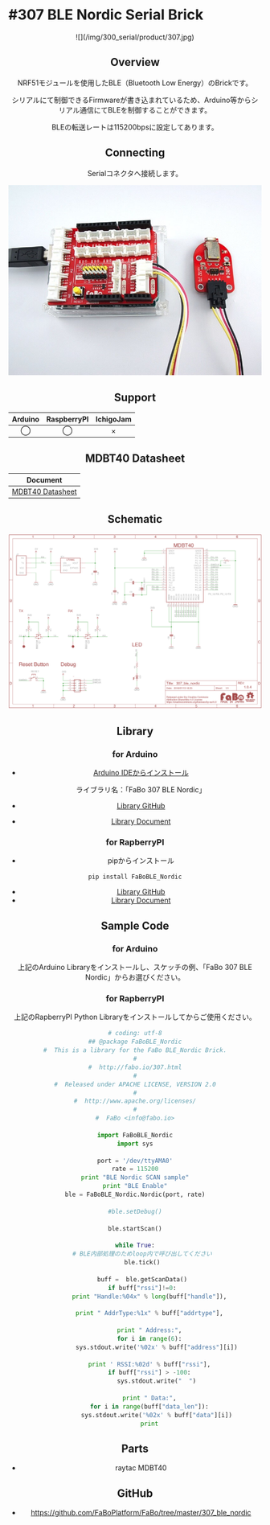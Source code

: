 # #307 BLE Nordic Serial Brick

<center>
![](/img/300_serial/product/307.jpg)
<!--COLORME-->

## Overview
NRF51モジュールを使用したBLE（Bluetooth Low Energy）のBrickです。

シリアルにて制御できるFirmwareが書き込まれているため、Arduino等からシリアル通信にてBLEを制御することができます。

BLEの転送レートは115200bpsに設定してあります。

## Connecting
Serialコネクタへ接続します。

![](/img/300_serial/connect/307_ble_nordic_connect.jpg)

## Support
|Arduino|RaspberryPI|IchigoJam|
|:--:|:--:|:--:|
|◯|◯|×|

## MDBT40 Datasheet

|Document|
|--|
|[MDBT40 Datasheet](http://www.raytac.com/download/MDBT40/MDBT40%20spec-Version%20A4.pdf)|

## Schematic
![](/img/300_serial/schematic/307_ble_nordic.png)

## Library

### for Arduino
- [Arduino IDEからインストール](http://fabo.io/library_install.html)

  ライブラリ名：「FaBo 307 BLE Nordic」

- [Library GitHub](https://github.com/FaBoPlatform/FaBoBLE-Nordic-Library)
- [Library Document](http://fabo.io/doxygen/FaBoBLE-Nordic-Library/)

### for RapberryPI
- pipからインストール
```
pip install FaBoBLE_Nordic
```
- [Library GitHub](https://github.com/FaBoPlatform/FaBoBLE-Nordic-Python)
- [Library Document](http://fabo.io/doxygen/FaBoBLE-Nordic-Python/)

## Sample Code
### for Arduino
上記のArduino Libraryをインストールし、スケッチの例、「FaBo 307 BLE Nordic」からお選びください。

### for RapberryPI
上記のRapberryPI Python Libraryをインストールしてからご使用ください。

```python
# coding: utf-8
## @package FaBoBLE_Nordic
#  This is a library for the FaBo BLE_Nordic Brick.
#
#  http://fabo.io/307.html
#
#  Released under APACHE LICENSE, VERSION 2.0
#
#  http://www.apache.org/licenses/
#
#  FaBo <info@fabo.io>

import FaBoBLE_Nordic
import sys

port = '/dev/ttyAMA0'
rate = 115200
print "BLE Nordic SCAN sample"
print "BLE Enable"
ble = FaBoBLE_Nordic.Nordic(port, rate)

#ble.setDebug()

ble.startScan()

while True:
    # BLE内部処理のためloop内で呼び出してください
    ble.tick()

    buff =  ble.getScanData()
    if buff["rssi"]!=0:
        print "Handle:%04x" % long(buff["handle"]),

        print " AddrType:%1x" % buff["addrtype"],

        print " Address:",
        for i in range(6):
            sys.stdout.write('%02x' % buff["address"][i])

        print ' RSSI:%02d' % buff["rssi"],
        if buff["rssi"] > -100:
            sys.stdout.write("  ")

        print " Data:",
        for i in range(buff["data_len"]):
            sys.stdout.write('%02x' % buff["data"][i])
        print
```

## Parts
- raytac MDBT40

## GitHub
- https://github.com/FaBoPlatform/FaBo/tree/master/307_ble_nordic
